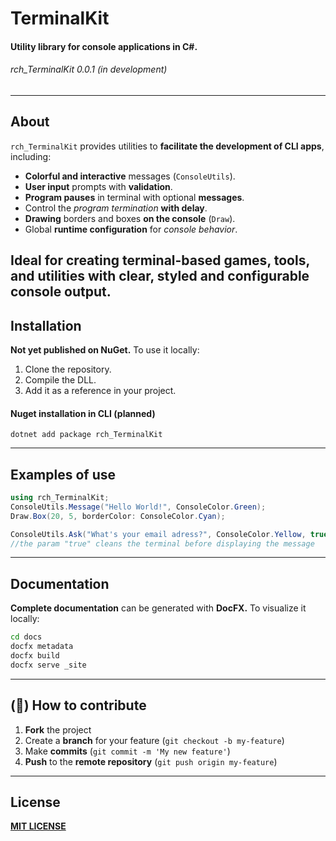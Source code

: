 # TerminalKit
#### Utility library for console applications in C#.
###### rch_TerminalKit 0.0.1 (in development)
---
## About
`rch_TerminalKit` provides utilities to **facilitate the development of CLI apps**, including:

- **Colorful and interactive** messages (`ConsoleUtils`).
- **User input** prompts with **validation**.
- **Program pauses** in terminal with optional **messages**.
- Control the *program termination* **with delay**.
- **Drawing** borders and boxes **on the console** (`Draw`).
- Global **runtime configuration** for *console behavior*.

Ideal for creating **terminal-based** **games**, tools, and utilities with clear, styled and **configurable console output.**
----
## Installation
**Not yet published on NuGet.** To use it locally:
1. Clone the repository.
2. Compile the DLL.
3. Add it as a reference in your project.

#### Nuget installation in CLI (planned)
`dotnet add package rch_TerminalKit`

---
## Examples of use
```csharp
using rch_TerminalKit;
ConsoleUtils.Message("Hello World!", ConsoleColor.Green);
Draw.Box(20, 5, borderColor: ConsoleColor.Cyan);
```
```csharp
ConsoleUtils.Ask("What's your email adress?", ConsoleColor.Yellow, true);
//the param "true" cleans the terminal before displaying the message
```
---
## Documentation
**Complete documentation** can be generated with **DocFX.**
To visualize it locally:
```bash
cd docs
docfx metadata
docfx build
docfx serve _site
```
---
## (🤝) How to contribute
1. **Fork** the project
2. Create a **branch** for your feature (`git checkout -b my-feature`)
3. Make **commits** (`git commit -m 'My new feature'`)
4. **Push** to the **remote repository** (`git push origin my-feature`)

---
## License
[**MIT LICENSE**](/LICENSE)

